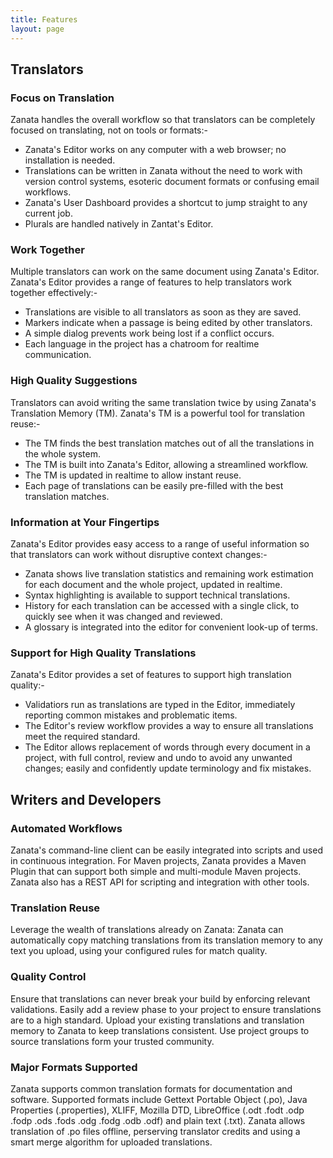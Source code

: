```yaml
---
title: Features
layout: page
---
```


## Translators


### Focus on Translation
<!--
 - plural support
 - dashboard (recent addition)
-->

Zanata handles the overall workflow so that translators can be completely focused on translating, not on tools or formats:-

 - Zanata's Editor works on any computer with a web browser; no installation is needed.
 - Translations can be written in Zanata without the need to work with version control systems, esoteric document formats or confusing email workflows.
 - Zanata's User Dashboard provides a shortcut to jump straight to any current job.
 - Plurals are handled natively in Zantat's Editor.


### Work Together
<!--
 - concurrent editing of the same document, immediately shared
    - position indicators
    - conflict resolution
    - chatroom
  -->

Multiple translators can work on the same document using Zanata's Editor. Zanata's Editor provides a range of features to help translators work together effectively:-

 - Translations are visible to all translators as soon as they are saved.
 - Markers indicate when a passage is being edited by other translators.
 - A simple dialog prevents work being lost if a conflict occurs.
 - Each language in the project has a chatroom for realtime communication.


### High Quality Suggestions
<!--
 - shared translation memory, updated in realtime
 - TM merge - re-use translations from similar documents
-->

Translators can avoid writing the same translation twice by using Zanata's Translation Memory (TM). Zanata's TM is a powerful tool for translation reuse:-

 - The TM finds the best translation matches out of all the translations in the whole system.
 - The TM is built into Zanata's Editor, allowing a streamlined workflow.
 - The TM is updated in realtime to allow instant reuse.
 - Each page of translations can be easily pre-filled with the best translation matches.


### Information at Your Fingertips
<!--
 - syntax highlighting
 - live statistics
 - translation history
 - glossary
-->

Zanata's Editor provides easy access to a range of useful information so that translators can work without disruptive context changes:-

 - Zanata shows live translation statistics and remaining work estimation for each document and the whole project, updated in realtime.
 - Syntax highlighting is available to support technical translations.
 - History for each translation can be accessed with a single click, to quickly see when it was changed and reviewed.
 - A glossary is integrated into the editor for convenient look-up of terms.



### Support for High Quality Translations
<!--
 - project-wide search & replace
 - review workflow
-->

Zanata's Editor provides a set of features to support high translation quality:-

 - Validatiors run as translations are typed in the Editor, immediately reporting common mistakes and problematic items.
 - The Editor's review workflow provides a way to ensure all translations meet the required standard.
 - The Editor allows replacement of words through every document in a project, with full control, review and undo to avoid any unwanted changes; easily and confidently update terminology and fix mistakes.


## Writers and Developers


### Automated Workflows

<!--
 - CLI client (fedora package, downloadable script)
 - Maven Plugin, supports multi-module projects
 - REST API for push, pull, stats
 - skynet integration
-->

Zanata's command-line client can be easily integrated into scripts and used in continuous integration. For Maven projects, Zanata provides a Maven Plugin that can support both simple and multi-module Maven projects. Zanata also has a REST API for scripting and integration with other tools.


### Translation Reuse
<!--
 - automatic reuse (copytrans), configurable
-->

Leverage the wealth of translations already on Zanata: Zanata can automatically copy matching translations from its translation memory to any text you upload, using your configured rules for match quality.


### Quality Control
<!--
 - enforced validations (TODO check that it is deployed before including in feature highlight)
 - translation reviews (optional)
 - TMX import/export (TODO put this in translator section as well)
 - Project Groups
 - Access control: Fedora projects limited to Fedora logins
-->

Ensure that translations can never break your build by enforcing relevant validations. Easily add a review phase to your project to ensure translations are to a high standard. Upload your existing translations and translation memory to Zanata to keep translations consistent. Use project groups to source translations form your trusted community.


### Major Formats Supported
<!--
 - supports Gettext(PO), Properties, XLIFF, LibreOffice (ODT, etc.), Mozilla DTD
 - publican/docbook workflow
 - smart merge of PO files after offline translation
 - preserves PO translation credits
 - ignore outdated translations in uploaded Properties files
-->

Zanata supports common translation formats for documentation and software. Supported formats include Gettext Portable Object (.po), Java Properties (.properties), XLIFF, Mozilla DTD, LibreOffice (.odt .fodt .odp .fodp .ods .fods .odg .fodg .odb .odf) and plain text (.txt). Zanata allows translation of .po files offline, perserving translator credits and using a smart merge algorithm for uploaded translations.

<!--
## General

 - Very large documents and projects supported (REST and editor)
 - Login systems supported:
    - username/password (native Zanata)
    - OpenID: Google, Yahoo, Fedora
    - Kerberos
    - nukes (jboss.org)

## This is not really a feature

 - built and supported by Red Hat engineers
    - resources to respond to new feature requests (this is probably misleading)
    - dedicated development team without the cost of commercial tools

-->